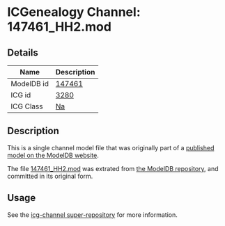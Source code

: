 # ICGenealogy Channel: 147461\_HH2.mod

## Details

Name | Description
---- | -----------
ModelDB id | [147461](http://senselab.med.yale.edu/ModelDB/ShowModel.cshtml?model=147461)
ICG id | [3280](http://icg.neurotheory.ox.ac.uk/channels/2/3280)
ICG Class | [Na](http://icg.neurotheory.ox.ac.uk/channels/2)

## Description

This is a single channel model file that was originally part of a [published model on the ModelDB website](http://senselab.med.yale.edu/mModelDB/ShowModel.cshtml?model=147461).

The file [147461\_HH2.mod](147461_HH2.mod) was extrated from [the ModelDB repository](http://senselab.med.yale.edu/ModelDB/ShowModel.cshtml?model=147461), and committed in its original form.

## Usage

See the [icg-channel super-repository](https://github.com/icgenealogy/icg-channels) for more information.